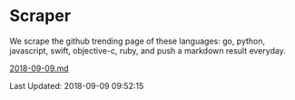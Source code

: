 # Scraper

We scrape the github trending page of these languages: go, python, javascript, swift, objective-c, ruby, and push a markdown result everyday.

[2018-09-09.md](https://github.com/henson/Scraper/blob/master/2018-09-09.md)

Last Updated: 2018-09-09 09:52:15